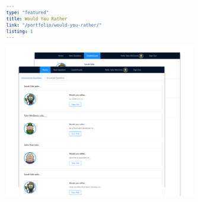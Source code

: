 ```yaml
---
type: "featured"
title: Would You Rather
link: "/portfolio/would-you-rather/"
listing: 1
---
```


![Would You Rather featured image](featured-wouldyourather.png)

